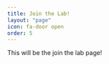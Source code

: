 ```yaml
---
title: Join the Lab!
layout: "page"
icon: fa-door open
order: 5
---
```


This will be the join the lab page! 
